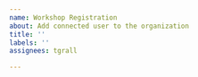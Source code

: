```yaml
---
name: Workshop Registration
about: Add connected user to the organization
title: ''
labels: ''
assignees: tgrall

---
```



